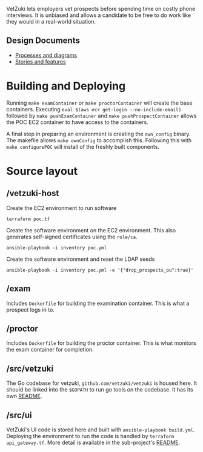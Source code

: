 VetZuki lets employers vet prospects before spending time on costly phone interviews. It is unbiased and allows a candidate to be free to do work like they would in a real-world situation.


## Design Documents

* [Processes and diagrams](https://docs.google.com/presentation/d/1pjBTq506C-PzuDA8mbtWvYD32PWxfomcmMjJwMGKrbE/edit#slide=id.p)
* [Stories and features](https://docs.google.com/document/d/1LnkD2yBv7YxoU-yW1Sgu4tGjlYaKoRUYMt5UrUKDGmw/edit)

# Building and Deploying

Running `make examContainer` or `make proctorContainer` will create the base containers. Executing `eval $(aws ecr get-login --no-include-email)` followed by `make pushExamContainer` and `make pushProspectContainer` allows the POC EC2 container to have access to the containers.

A final step in preparing an environment is creating the `own_config` binary. The makefile allows `make ownConfig` to accomplish this. Following this with `make configurePOC` will install of the freshly built components.

# Source layout

## /vetzuki-host

Create the EC2 environment to run software

```
terraform poc.tf
```

Create the software environment on the EC2 environment. This also generates self-signed certificates using the `role/ca`.

```
ansible-playbook -i inventory poc.yml
```

Create the software environment and reset the LDAP seeds

```
ansible-playbook -i inventory poc.yml -e '{"drop_prospects_ou":true}'
```

## /exam

Includes `Dockerfile` for building the examination container. This is what a prospect logs in to.

## /proctor

Includes `Dockerfile` for building the proctor container. This is what monitors the exam container for completion.

## /src/vetzuki

The Go codebase for vetzuki, `github.com/vetzuki/vetzuki` is housed here. It should be linked into the `$GOPATH` to run go tools on the codebase. It has its own [README](src/vetzuki/README).

## /src/ui

VetZuki's UI code is stored here and built with `ansible-playbook build.yml`. Deploying the environment to run the code is handled by `terraform api_gateway.tf`. More detail is available in the sub-project's [README](src/ui/README).